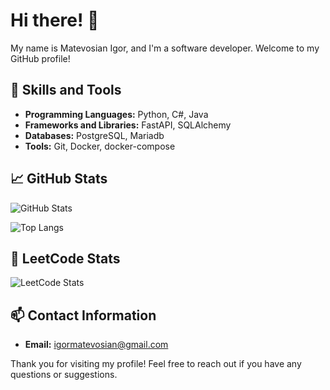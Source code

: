 # Hi there! 👋

My name is Matevosian Igor, and I'm a software developer. Welcome to my GitHub profile!

## 🔧 Skills and Tools
- **Programming Languages:** Python, C#, Java
- **Frameworks and Libraries:** FastAPI, SQLAlchemy
- **Databases:** PostgreSQL, Mariadb
- **Tools:** Git, Docker, docker-compose

## 📈 GitHub Stats
![GitHub Stats](https://github-readme-stats.vercel.app/api?username=igormatevosian&show_icons=true&theme=dark)

![Top Langs](https://github-readme-stats.vercel.app/api/top-langs/?username=igormatevosian&layout=compact&theme=dark)

## 🎯 LeetCode Stats
![LeetCode Stats](https://leetcard.jacoblin.cool/igormatevosian)

## 📫 Contact Information
- **Email:** igormatevosian@gmail.com

Thank you for visiting my profile! Feel free to reach out if you have any questions or suggestions.
